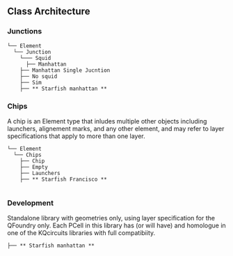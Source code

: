 
## Class Architecture


### Junctions
```
└── Element
  └── Junction
    └─── Squid
      ├── Manhattan
    ├── Manhattan Single Jucntion
    ├── No squid
    ├── Sim 
    ├── ** Starfish manhattan **
```

### Chips
A chip is an Element type that inludes multiple other objects including launchers, alignement marks, and any other element, and may refer to layer specifications that apply to more than one layer. 
```
└── Element
  └── Chips
    ├── Chip
    ├── Empty
    ├── Launchers
    ├── ** Starfish Francisco **
  
```

### Development
Standalone library with geometries only, using layer specification for the QFoundry only. Each PCell in this library has (or will have) and homologue in one of the KQcircuits libraries with full compatibiity.
```
├── ** Starfish manhattan **
```
